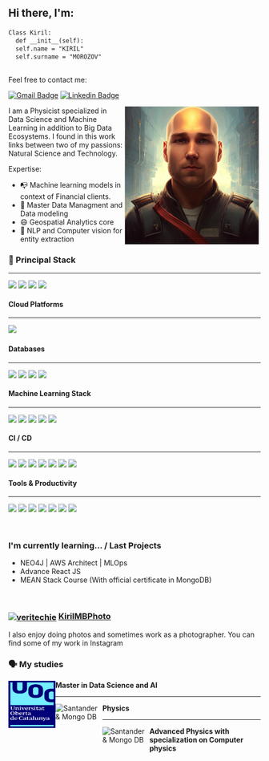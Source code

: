## Hi there, I'm:

```shell
Class Kiril:
  def __init__(self):
  self.name = "KIRIL"
  self.surname = "MOROZOV"  
  
```
Feel free to contact me:

[![Gmail Badge](https://img.shields.io/badge/-kirilmn13@gmail.com-c14438?style=flat&logo=Gmail&logoColor=white)](mailto:kirilmn13@gmail.com "Connect via Email")
[![Linkedin Badge](https://img.shields.io/badge/-KirilData%20-0072b1?style=flat&logo=Linkedin&logoColor=white)](https://www.linkedin.com/in/kiril-morozov-data "Connect on LinkedIn")

<a href="[https://samujjwaal.me/](https://github.com/kirilmn13/kirilmn13/blob/main/descarga%20(2).png)"><img src="https://github.com/kirilmn13/kirilmn13/blob/main/descarga%20(2).png" align="right" height="275" /></a>

I am a Physicist specialized in Data Science and Machine Learning in addition to Big Data Ecosystems. I found in this work links between two of my passions: Natural Science and Technology. 

Expertise:

- 📭 Machine learning models in context of Financial clients.
- 💬 Master Data Managment and Data modeling
- 😄 Geospatial Analytics core
- 👾 NLP and Computer vision for entity extraction

<!--div style="text-align:center"><img src="./img/welcome.png" alt="background" style="width:70%; margin-left:auto; margin-right:auto; display: block; width:300px"/></div-->


<h3>
  🚀 Principal Stack
</h3> 

***

<p>
  <img src="https://img.shields.io/badge/MongoDB-white?style=for-the-badge&logo=mongodb&logoColor=4EA94B">
  <img src="https://img.shields.io/badge/Express.js-000000?style=for-the-badge&logo=express&logoColor=white">
  <img src="https://img.shields.io/badge/React-20232A?style=for-the-badge&logo=react&logoColor=61DAFB">
  <img src="https://img.shields.io/badge/Node.js-339933?style=for-the-badge&logo=nodedotjs&logoColor=white">
</p>
<h4>Cloud Platforms</h4>

***

<p>
  <img src="https://img.shields.io/badge/JavaScript-F7DF1E?style=for-the-badge&logo=javascript&logoColor=black">
</p>
<h4>Databases</h4>

***

<p>
  <img src="https://img.shields.io/badge/HTML5-E34F26?style=for-the-badge&logo=html5&logoColor=white">
  <img src="https://img.shields.io/badge/CSS3-1572B6?style=for-the-badge&logo=css3&logoColor=white">
  <img src="https://img.shields.io/badge/React-20232A?style=for-the-badge&logo=react&logoColor=61DAFB">
  <img src="https://img.shields.io/badge/Angular-DD0031?style=for-the-badge&logo=angular&logoColor=white">
</p>
<h4>Machine Learning Stack</h4>

***

<p>
  <img src="https://img.shields.io/badge/Node.js-339933?style=for-the-badge&logo=nodedotjs&logoColor=white">
  <img src="https://img.shields.io/badge/Express.js-000000?style=for-the-badge&logo=express&logoColor=white">
  <img src="https://img.shields.io/badge/MongoDB-white?style=for-the-badge&logo=mongodb&logoColor=4EA94B">
   <img src="https://img.shields.io/badge/Mongoose-00C58E?style=for-the-badge">
  <img src="https://img.shields.io/badge/MySQL-005C84?style=for-the-badge&logo=mysql&logoColor=white">
</p>
<h4> CI / CD</h4>

***

<p>
  <img src="https://img.shields.io/badge/Git-F05032?style=for-the-badge&logo=git&logoColor=white">
  <img src="https://img.shields.io/badge/GitHub-100000?style=for-the-badge&logo=github&logoColor=white">
  <img src="https://img.shields.io/badge/Linux-FCC624?style=for-the-badge&logo=linux&logoColor=black">
  <img src="https://img.shields.io/badge/Notion-000000?style=for-the-badge&logo=notion&logoColor=white">
  <img src="https://img.shields.io/badge/Postman-FF6C37?style=for-the-badge&logo=Postman&logoColor=white">
  <img src="https://img.shields.io/badge/Heroku-430098?style=for-the-badge&logo=heroku&logoColor=white">
  <img src="https://img.shields.io/badge/Vercel-000000?style=for-the-badge&logo=vercel&logoColor=white">
</p>
<h4>Tools & Productivity</h4>

***

<p>
  <img src="https://img.shields.io/badge/Git-F05032?style=for-the-badge&logo=git&logoColor=white">
  <img src="https://img.shields.io/badge/GitHub-100000?style=for-the-badge&logo=github&logoColor=white">
  <img src="https://img.shields.io/badge/Linux-FCC624?style=for-the-badge&logo=linux&logoColor=black">
  <img src="https://img.shields.io/badge/Notion-000000?style=for-the-badge&logo=notion&logoColor=white">
  <img src="https://img.shields.io/badge/Postman-FF6C37?style=for-the-badge&logo=Postman&logoColor=white">
  <img src="https://img.shields.io/badge/Heroku-430098?style=for-the-badge&logo=heroku&logoColor=white">
  <img src="https://img.shields.io/badge/Vercel-000000?style=for-the-badge&logo=vercel&logoColor=white">
</p>
</br>

### I'm currently learning... / Last Projects

- NEO4J | AWS Architect | MLOps
- Advance React JS
- MEAN Stack Course (With official certificate in MongoDB)
</br>

### <a href="https://www.instagram.com/kirilmbphoto/" target="blank"><img align="center" src="https://raw.githubusercontent.com/rahuldkjain/github-profile-readme-generator/master/src/images/icons/Social/instagram.svg" alt="veritechie" height="30" width="40" /></a>  <a href="https://www.instagram.com/veritechie" target="_blank">KirilMBPhoto</a>
I also enjoy doing photos and sometimes work as a photographer. You can find some of my work in Instagram</a>
</br>

### 🗣 My studies

<img align="left" height="94px" width="94px" alt="Universitat Oberta Catalunya" src="https://github.com/kirilmn13/kirilmn13/blob/main/escudoUOC.jpg"/>

**Master in Data Science and AI** 

---

<img align="left" height="94px" width="94px" alt="Santander & Mongo DB" src="https://www.um.es/documents/1995586/0/escudo_umu1.jpg/16e71244-f661-5938-8113-e8c0ac0b16a6?t=1622301262482"/>

**Physics** 


---

<img align="left" height="94px" width="94px" alt="Santander & Mongo DB" src="http://portal.uned.es/pls/portal/docs/1/34843980.JPG"/>

**Advanced Physics with specialization on Computer physics** 

 








